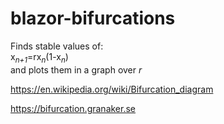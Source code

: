 # blazor-bifurcations
Finds stable values of:  
x<sub>*n+1*</sub>=rx<sub>*n*</sub>(1-x<sub>*n*</sub>)  
and plots them in a graph over *r*  
  
  https://en.wikipedia.org/wiki/Bifurcation_diagram

https://bifurcation.granaker.se
